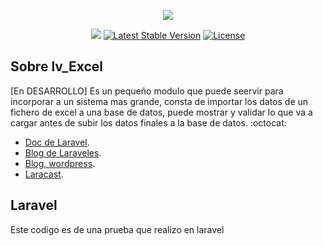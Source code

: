 <p align="center"><img src="https://laravel.com/assets/img/components/logo-laravel.svg"></p>

<p align="center">
<a href="https://twitter.com/gnuxdar"><img src="https://gnuxdar.files.wordpress.com/2017/06/twimg.png"></a>
<a href="https://packagist.org/packages/laravel/framework"><img src="https://poser.pugx.org/laravel/framework/v/stable.svg" alt="Latest Stable Version"></a>
<a href="https://packagist.org/packages/laravel/framework"><img src="https://poser.pugx.org/laravel/framework/license.svg" alt="License"></a>
</p>

## Sobre lv_Excel

[En DESARROLLO]
Es un pequeño modulo que puede seervir para incorporar a un sistema mas grande, consta de importar los datos de un fichero de excel a una base de datos, puede mostrar y validar lo que va a cargar antes de subir los datos finales a la base de datos.
:octocat:

- [Doc de Laravel](https://laravel.com/docs/).
- [Blog de Laraveles](https://laraveles.com/).
- [Blog, wordpress](https://gnuxdar.wordpress.com/).
- [Laracast](https://laracasts.com/).


## Laravel

Este codigo es de una prueba que realizo en laravel
